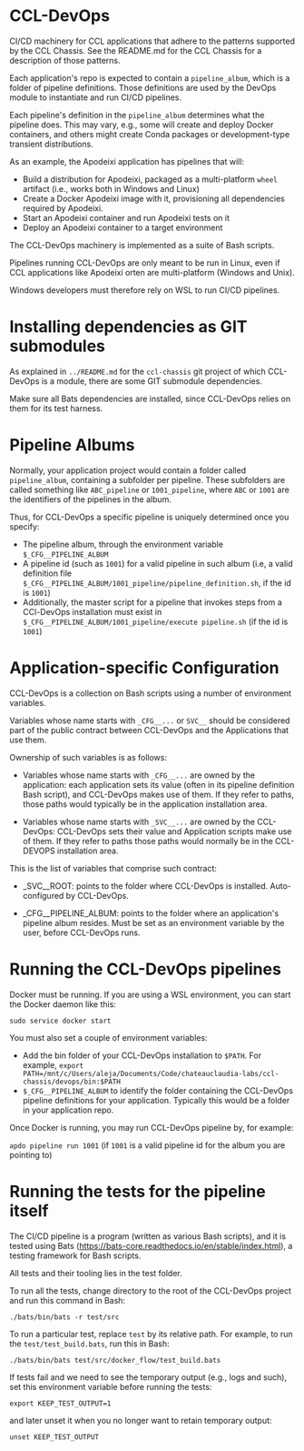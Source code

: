 # CCL-DevOps

CI/CD machinery for CCL applications that adhere to the patterns supported by the CCL Chassis. See the README.md for the CCL Chassis
for a description of those patterns.

Each application's repo is expected to contain a `pipeline_album`, which is a folder of pipeline definitions. Those definitions
are used by the DevOps module to instantiate and run CI/CD pipelines.

Each pipeline's definition in the `pipeline_album` determines what the pipeline does. This may vary, e.g., some will create
and deploy Docker containers, and others might create Conda packages or development-type transient distributions.

As an example, the Apodeixi application has pipelines that will:

* Build a distribution for Apodeixi, packaged as a multi-platform `wheel` artifact (i.e., works both in Windows and Linux)
* Create a Docker Apodeixi image with it, provisioning all
  dependencies required by Apodeixi.
* Start an Apodeixi container and run Apodeixi tests on it
* Deploy an Apodeixi container to a target environment

The CCL-DevOps machinery is implemented as a suite of Bash scripts.

Pipelines running CCL-DevOps are only meant to be run in Linux, even if CCL applications like Apodeixi orten are 
multi-platform (Windows and Unix).

Windows developers must therefore rely on WSL to run CI/CD pipelines.

# Installing dependencies as GIT submodules

As explained in `../README.md` for the `ccl-chassis` git project of which CCL-DevOps is a module, there are some GIT
submodule dependencies.

Make sure all Bats dependencies are installed, since CCL-DevOps relies on them for its test harness.

# Pipeline Albums

Normally, your application project would contain a folder called `pipeline_album`, containing a subfolder per pipeline.
These subfolders are called something like `ABC_pipeline` or `1001_pipeline`, where `ABC` or `1001` are the identifiers
of the pipelines in the album.

Thus, for CCL-DevOps a specific pipeline is uniquely determined once you specify:
* The pipeline album, through the environment variable `$_CFG__PIPELINE_ALBUM`
* A pipeline id (such as `1001`) for a valid pipeline in such album (i.e, a valid definition file
  `$_CFG__PIPELINE_ALBUM/1001_pipeline/pipeline_definition.sh`, if the id is `1001`)
* Additionally, the master script for a pipeline that invokes steps from a CCl-DevOps installation must exist in
  `$_CFG__PIPELINE_ALBUM/1001_pipeline/execute pipeline.sh` (if the id is `1001`)

# Application-specific Configuration

CCL-DevOps is a collection on Bash scripts using a number of environment variables.

Variables whose name starts with `_CFG__...` or `SVC__` should be considered part of the public contract between CCL-DevOps
and the Applications that use them.

Ownership of such variables is as follows:

* Variables whose name starts with `_CFG__...` are owned by the application: each application sets its
  value (often in its pipeline definition Bash script), and CCL-DevOps makes use of them. If they refer to paths,
  those paths would typically be in the application installation area.

* Variables whose name starts with `_SVC__...` are owned by the CCL-DevOps: CCL-DevOps sets their
  value and Application scripts make use of them. If they refer to paths those paths would normally be in the
  CCL-DEVOPS installation area.

This is the list of variables that comprise such contract:

* _SVC__ROOT: points to the folder where CCL-DevOps is installed. Auto-configured by CCL-DevOps.

* _CFG__PIPELINE_ALBUM: points to the folder where an application's pipeline album resides. Must be set
                                    as an environment variable by the user, before CCL-DevOps runs.


# Running the CCL-DevOps pipelines

Docker must be running. If you are using a WSL environment, you can start the Docker daemon like this:

`sudo service docker start`

You must also set a couple of environment variables:

* Add the bin folder of your CCL-DevOps installation to `$PATH`. For example, 
  `export PATH=/mnt/c/Users/aleja/Documents/Code/chateauclaudia-labs/ccl-chassis/devops/bin:$PATH`
* `$_CFG__PIPELINE_ALBUM` to identify the folder containing the CCL-DevOps pipeline definitions for your application.
  Typically this would be a folder in your application repo.

Once Docker is running, you may run CCL-DevOps pipeline by, for example:

`apdo pipeline run 1001` (if `1001` is a valid pipeline id for the album you are pointing to)

# Running the tests for the pipeline itself

The CI/CD pipeline is a program (written as various Bash scripts), and it is tested using Bats (https://bats-core.readthedocs.io/en/stable/index.html), a testing framework for Bash scripts.

All tests and their tooling lies in the test folder.

To run all the tests, change directory to the root of the CCL-DevOps project and run this command in Bash:

`./bats/bin/bats -r test/src`

To run a particular test, replace `test` by its relative path. For example, to run the `test/test_build.bats`,
run this in Bash:

`./bats/bin/bats test/src/docker_flow/test_build.bats`

If tests fail and we need to see the temporary output (e.g., logs and such), set this environment variable before running
the tests:

`export KEEP_TEST_OUTPUT=1`

and later unset it when you no longer want to retain temporary output:

`unset KEEP_TEST_OUTPUT`



